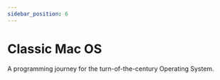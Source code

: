 ```yaml
---
sidebar_position: 6
---
```


# Classic Mac OS

A programming journey for the turn-of-the-century Operating System. 